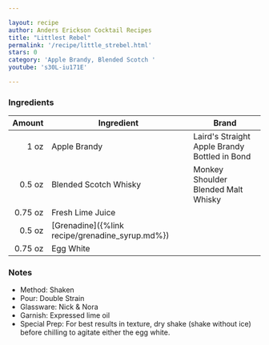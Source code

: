 ```yaml
---

layout: recipe
author: Anders Erickson Cocktail Recipes
title: "Littlest Rebel"
permalink: '/recipe/little_strebel.html'
stars: 0
category: 'Apple Brandy, Blended Scotch '
youtube: 's30L-iu171E'

---
```


### Ingredients

| Amount  | Ingredient               | Brand                                         |
| ------: | --------------------- | --------------------------------------------- |
|    1 oz | Apple Brandy          | Laird's Straight Apple Brandy Bottled in Bond |
|  0.5 oz | Blended Scotch Whisky | Monkey Shoulder Blended Malt Whisky           |
| 0.75 oz | Fresh Lime Juice      |
|  0.5 oz | [Grenadine]({%link recipe/grenadine_syrup.md%})             |
| 0.75 oz | Egg White             |

### Notes

- Method: Shaken
- Pour: Double Strain
- Glassware: Nick & Nora
- Garnish: Expressed lime oil
- Special Prep: For best results in texture, dry shake (shake without ice) before chilling to agitate either the egg white.

